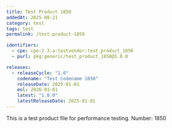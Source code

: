 ```yaml
---
title: Test Product 1850
addedAt: 2025-08-21
category: test
tags: test
permalink: /test-product-1850

identifiers:
  - cpe: cpe:2.3:a:testvendor:test_product_1850
  - purl: pkg:generic/test_product_1850@1.0.0

releases:
  - releaseCycle: "1.0"
    codename: "Test Codename 1850"
    releaseDate: 2025-01-01
    eol: 2026-01-01
    latest: "1.0.0"
    latestReleaseDate: 2025-01-01
---
```


This is a test product file for performance testing. Number: 1850
